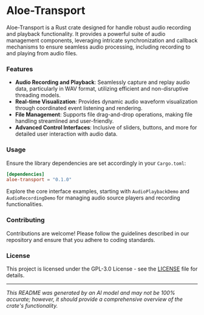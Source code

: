 # Aloe-Transport

Aloe-Transport is a Rust crate designed for handle robust audio recording and playback functionality. It provides a powerful suite of audio management components, leveraging intricate synchronization and callback mechanisms to ensure seamless audio processing, including recording to and playing from audio files.

### Features

- **Audio Recording and Playback**: Seamlessly capture and replay audio data, particularly in WAV format, utilizing efficient and non-disruptive threading models.
- **Real-time Visualization**: Provides dynamic audio waveform visualization through coordinated event listening and rendering.
- **File Management**: Supports file drag-and-drop operations, making file handling streamlined and user-friendly.
- **Advanced Control Interfaces**: Inclusive of sliders, buttons, and more for detailed user interaction with audio data.

### Usage

Ensure the library dependencies are set accordingly in your `Cargo.toml`:

```toml
[dependencies]
aloe-transport = "0.1.0"
```

Explore the core interface examples, starting with `AudioPlaybackDemo` and `AudioRecordingDemo` for managing audio source players and recording functionalities.

### Contributing

Contributions are welcome! Please follow the guidelines described in our repository and ensure that you adhere to coding standards.

### License

This project is licensed under the GPL-3.0 License - see the [LICENSE](https://github.com/klebs6/aloe-rs/blob/main/LICENSE.md) file for details.

---

*This README was generated by an AI model and may not be 100% accurate; however, it should provide a comprehensive overview of the crate's functionality.*
